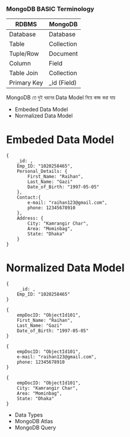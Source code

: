 ### MongoDB BASIC Terminology

| **RDBMS**         | **MongoDB**        |
|-------------------|--------------------|
| Database          | Database           |
| Table             | Collection         |
| Tuple/Row         | Document           |
| Column            | Field              |
| Table Join        | Collection         |
| Primary Key       | _id (Field)        |

MongoDB তে দুই ধরনের Data Model নিয়ে কাজ করা যায়
- Embeded Data Model
- Normalized Data Model

# Embeded Data Model
```
{
    _id: ,
    Emp_ID: "1020258465",
    Personal_Details: {
        First_Name: "Raihan",
        Last_Name: "Gazi"
        Date_of_Birth: "1997-05-05"
    },
    Contact:{
        e-mail: "raihan123@gmail.com",
        phone: 12345678910
    },
    Address: {
        City: "Kamrangir Char",
        Area: "Mominbag",
        State: "Dhaka"
    }
}
```

# Normalized Data Model
```
{
     _id: ,
    Emp_ID: "1020258465"
}

{
    empDocID: "ObjectId101",
    First_Name: "Raihan",
    Last_Name: "Gazi"
    Date_of_Birth: "1997-05-05"
}

{
    empDocID: "ObjectId101",
    e-mail: "raihan123@gmail.com",
    phone: 12345678910
}

{
    empDocID: "ObjectId101",
    City: "Kamrangir Char",
    Area: "Mominbag",
    State: "Dhaka"
}
```

- Data Types 
- MongoDB Atlas
- MongoDB Query



